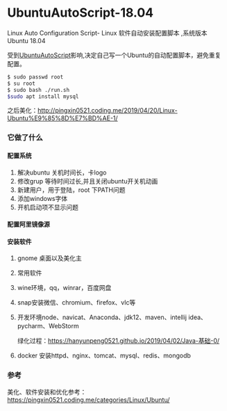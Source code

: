 # UbuntuAutoScript-18.04
Linux Auto Configuration Script- Linux 软件自动安装配置脚本 ,系统版本Ubuntu 18.04

受到[UbuntuAutoScript](https://github.com/SickoOrange/UbuntuAutoScript)影响,决定自己写一个Ubuntu的自动配置脚本，避免重复配置。

```bash
$ sudo passwd root
$ su root
$ sudo bash ./run.sh 
$sudo apt install mysql
```

之后美化：http://pingxin0521.coding.me/2019/04/20/Linux-Ubuntu%E9%85%8D%E7%BD%AE-1/

### 它做了什么

#### 配置系统

1. 解决ubuntu 关机时间长，卡logo
2. 修改grup 等待时间过长,并且关闭ubuntu开关机动画
3. 新建用户，用于登陆，root 下PATH问题
4. 添加windows字体
5. 开机启动项不显示问题

#### 配置阿里镜像源

#### 安装软件

1. gnome 桌面以及美化主

2. 常用软件

3. wine环境，qq，winrar，百度网盘

4. snap安装微信、chromium、firefox、vlc等

5. 开发环境node、navicat、Anaconda、jdk12、maven、intellij idea、pycharm、WebStorm

   绿化过程：<https://hanyunpeng0521.github.io/2019/04/02/Java-基础-0/>

6. docker 安装httpd、nginx、tomcat、mysql、redis、mongodb

### 参考

美化、软件安装和优化参考：<https://pingxin0521.coding.me/categories/Linux/Ubuntu/>





